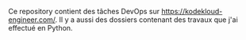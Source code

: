 Ce repository contient des tâches DevOps sur https://kodekloud-engineer.com/.
Il y a aussi des dossiers contenant des travaux que j'ai effectué en Python.
